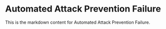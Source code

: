 # Automated Attack Prevention Failure

This is the markdown content for Automated Attack Prevention Failure.
